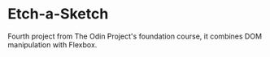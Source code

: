 # Etch-a-Sketch
Fourth project from The Odin Project's foundation course, it combines DOM manipulation with Flexbox.
